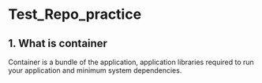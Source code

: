 # Test_Repo_practice

## 1. What is container

Container is a bundle of the application, application libraries required to run your application and minimum system dependencies. 
